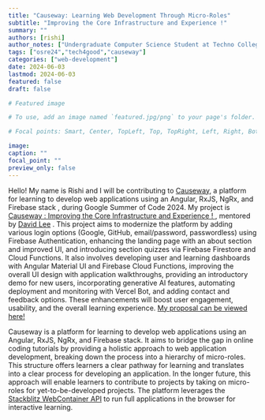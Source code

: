 ```yaml
---
title: "Causeway: Learning Web Development Through Micro-Roles"
subtitle: "Improving the Core Infrastructure and Experience !"
summary: ""
authors: [rishi]
author_notes: ["Undergraduate Computer Science Student at Techno College Hooghly"]
tags: ["osre24","tech4good","causeway"]
categories: ["web-development"]
date: 2024-06-03
lastmod: 2024-06-03
featured: false
draft: false

# Featured image

# To use, add an image named `featured.jpg/png` to your page's folder.

# Focal points: Smart, Center, TopLeft, Top, TopRight, Left, Right, BottomLeft, Bottom, BottomRight.

image:
caption: ""
focal_point: ""
preview_only: false
---
```


Hello! My name is Rishi and I will be contributing to [Causeway](https://ucsc-ospo.github.io/project/osre24/ucsc/causeway/), a platform for learning to develop web applications using an Angular, RxJS, NgRx, and Firebase stack , during Google Summer of Code 2024. My project is [Causeway : Improving the Core Infrastructure and Experience ! ](https://summerofcode.withgoogle.com/programs/2024/projects/wTxAXxEz), mentored by [David Lee](https://ucsc-ospo.github.io/author/david-lee/) . This project aims to modernize the platform by adding various login options (Google, GitHub, email/password, passwordless) using Firebase Authentication, enhancing the landing page with an about section and improved UI, and introducing section quizzes via Firebase Firestore and Cloud Functions. It also involves developing user and learning dashboards with Angular Material UI and Firebase Cloud Functions, improving the overall UI design with application walkthroughs, providing an introductory demo for new users, incorporating generative AI features, automating deployment and monitoring with Vercel Bot, and adding contact and feedback options. These enhancements will boost user engagement, usability, and the overall learning experience. [My proposal can be viewed here!](https://drive.google.com/file/d/1WsojAfxLJqU-Jkozbyq-bTJmcTqBkyVy/view?usp=sharing)

Causeway is a platform for learning to develop web applications using an Angular, RxJS, NgRx, and Firebase stack. It aims to bridge the gap in online coding tutorials by providing a holistic approach to web application development, breaking down the process into a hierarchy of micro-roles. This structure offers learners a clear pathway for learning and translates into a clear process for developing an application. In the longer future, this approach will enable learners to contribute to projects by taking on micro-roles for yet-to-be-developed projects. The platform leverages the [Stackblitz WebContainer API](https://developer.stackblitz.com/platform/api/webcontainer-api) to run full applications in the browser for interactive learning.
